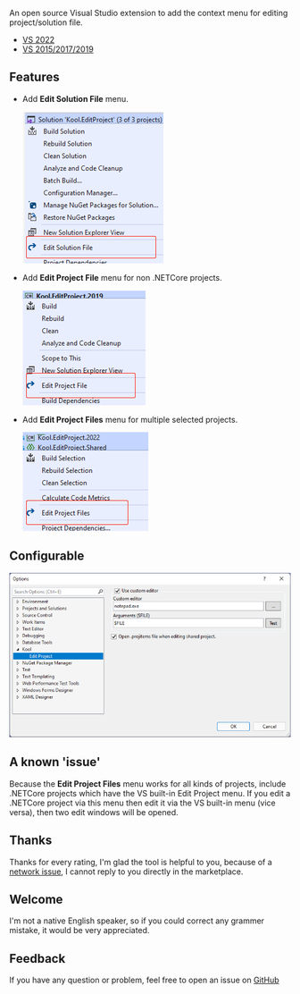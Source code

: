 An open source Visual Studio extension to add the context menu for editing project/solution file.

- [VS 2022](https://marketplace.visualstudio.com/items?itemName=Heku.EditProject2022)
- [VS 2015/2017/2019](https://marketplace.visualstudio.com/items?itemName=Heku.EditProject)

## Features

- Add **Edit Solution File** menu.

    ![Edit Solution Screenshot](Screenshots/Solution.png)

- Add **Edit Project File** menu for non .NETCore projects.

    ![Edit Single Project Screenshot](Screenshots/SingleProject.png)
    
- Add **Edit Project Files** menu for multiple selected projects.
  
    ![Edit Multiple Projects Screenshot](Screenshots/MultipleProjects.png)

## Configurable

![Configurable](Screenshots/Options.png)

## A known 'issue'

Because the **Edit Project Files** menu works for all kinds of projects, include .NETCore projects which have the VS built-in Edit Project menu.
If you edit a .NETCore project via this menu then edit it via the VS built-in menu (vice versa), then two edit windows will be opened.

## Thanks

Thanks for every rating, I'm glad the tool is helpful to you,
because of a [network issue](https://github.com/heku/Kool.VsDiff/issues/5),
I cannot reply to you directly in the marketplace.

## Welcome

I'm not a native English speaker, so if you could correct any grammer mistake, it would be very appreciated.

## Feedback

If you have any question or problem, feel free to open an issue on [GitHub](https://github.com/heku/kool.editproject)